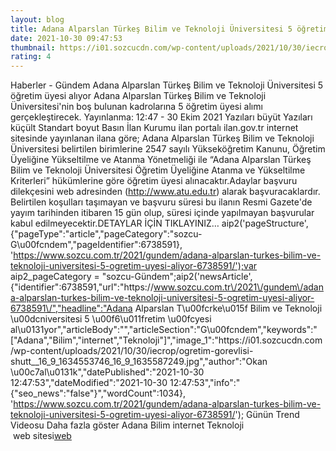 ```yaml
--- 
layout: blog
title: Adana Alparslan Türkeş Bilim ve Teknoloji Üniversitesi 5 öğretim üyesi alıyor
date: 2021-10-30 09:47:53
thumbnail: https://i01.sozcucdn.com/wp-content/uploads/2021/10/30/iecrop/ogretim-gorevlisi-shutt__16_9_1634553746_16_9_1635587249-670x371.jpg
rating: 4
---
```

   Haberler - Gündem Adana Alparslan Türkeş Bilim ve Teknoloji Üniversitesi 5 öğretim üyesi alıyor Adana Alparslan Türkeş Bilim ve Teknoloji Üniversitesi'nin boş bulunan kadrolarına 5 öğretim üyesi alımı gerçekleştirecek.        Yayınlanma: 12:47 - 30 Ekim 2021                  Yazıları büyüt Yazıları küçült Standart boyut         Basın İlan Kurumu ilan portalı ilan.gov.tr internet sitesinde yayınlanan ilana göre; Adana Alparslan Türkeş Bilim ve Teknoloji Üniversitesi belirtilen birimlerine 2547 sayılı Yükseköğretim Kanunu, Öğretim Üyeliğine Yükseltilme ve Atanma Yönetmeliği ile “Adana Alparslan Türkeş Bilim ve Teknoloji Üniversitesi Öğretim Üyeliğine Atanma ve Yükseltilme Kriterleri” hükümlerine göre öğretim üyesi alınacaktır.Adaylar başvuru dilekçesini web adresinden (http://www.atu.edu.tr) alarak başvuracaklardır. Belirtilen koşulları taşımayan ve başvuru süresi bu ilanın Resmi Gazete'de yayım tarihinden itibaren 15 gün olup, süresi içinde yapılmayan başvurular kabul edilmeyecektir.DETAYLAR İÇİN TIKLAYINIZ… aip2('pageStructure', {"pageType":"article","pageCategory":"sozcu-G\u00fcndem","pageIdentifier":6738591}, 'https://www.sozcu.com.tr/2021/gundem/adana-alparslan-turkes-bilim-ve-teknoloji-universitesi-5-ogretim-uyesi-aliyor-6738591/');var aip2_pageCategory = "sozcu-Gündem";aip2('newsArticle', {"identifier":6738591,"url":"https:\/\/www.sozcu.com.tr\/2021\/gundem\/adana-alparslan-turkes-bilim-ve-teknoloji-universitesi-5-ogretim-uyesi-aliyor-6738591\/","headline":"Adana Alparslan T\u00fcrke\u015f Bilim ve Teknoloji \u00dcniversitesi 5 \u00f6\u011fretim \u00fcyesi al\u0131yor","articleBody":"","articleSection":"G\u00fcndem","keywords":"[\"Adana\",\"Bilim\",\"internet\",\"Teknoloji\"]","image_1":"https:\/\/i01.sozcucdn.com\/wp-content\/uploads\/2021\/10\/30\/iecrop\/ogretim-gorevlisi-shutt__16_9_1634553746_16_9_1635587249.jpg","author":"Okan \u00c7al\u0131k","datePublished":"2021-10-30 12:47:53","dateModified":"2021-10-30 12:47:53","info":"{\"seo_news\":\"false\"}","wordCount":1034}, 'https://www.sozcu.com.tr/2021/gundem/adana-alparslan-turkes-bilim-ve-teknoloji-universitesi-5-ogretim-uyesi-aliyor-6738591/');  Günün Trend Videosu   Daha fazla göster   Adana Bilim internet Teknoloji   </br>&nbsp;web sitesi<a href="https://www.developerbilisim.com/">web</a>